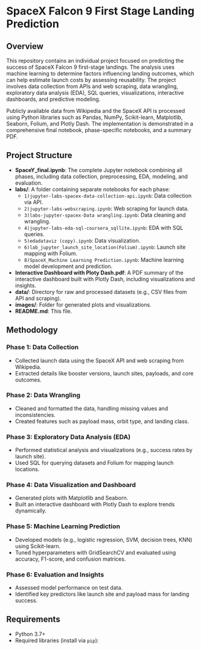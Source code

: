 # SpaceX Falcon 9 First Stage Landing Prediction

## Overview

This repository contains an individual project focused on predicting the success of SpaceX Falcon 9 first-stage landings. The analysis uses machine learning to determine factors influencing landing outcomes, which can help estimate launch costs by assessing reusability. The project involves data collection from APIs and web scraping, data wrangling, exploratory data analysis (EDA), SQL queries, visualizations, interactive dashboards, and predictive modeling.

Publicly available data from Wikipedia and the SpaceX API is processed using Python libraries such as Pandas, NumPy, Scikit-learn, Matplotlib, Seaborn, Folium, and Plotly Dash. The implementation is demonstrated in a comprehensive final notebook, phase-specific notebooks, and a summary PDF.

## Project Structure

- **SpaceY_final.ipynb**: The complete Jupyter notebook combining all phases, including data collection, preprocessing, EDA, modeling, and evaluation.
- **labs/**: A folder containing separate notebooks for each phase:
  - `1)jupyter-labs-spacex-data-collection-api.ipynb`: Data collection via API.
  - `2)jupyter-labs-webscraping.ipynb`: Web scraping for launch data.
  - `3)labs-jupyter-spacex-Data wrangling.ipynb`: Data cleaning and wrangling.
  - `4)jupyter-labs-eda-sql-coursera_sqllite.ipynb`: EDA with SQL queries.
  - `5)edadataviz (copy).ipynb`: Data visualization.
  - `6)lab_jupyter_launch_site_location(Folium).ipynb`: Launch site mapping with Folium.
  - `8)SpaceX_Machine Learning Prediction.ipynb`: Machine learning model development and prediction.
- **Interactive Dashboard with Ploty Dash.pdf**: A PDF summary of the interactive dashboard built with Plotly Dash, including visualizations and insights.
- **data/**: Directory for raw and processed datasets (e.g., CSV files from API and scraping).
- **images/**: Folder for generated plots and visualizations.
- **README.md**: This file.

## Methodology

### Phase 1: Data Collection
- Collected launch data using the SpaceX API and web scraping from Wikipedia.
- Extracted details like booster versions, launch sites, payloads, and core outcomes.

### Phase 2: Data Wrangling
- Cleaned and formatted the data, handling missing values and inconsistencies.
- Created features such as payload mass, orbit type, and landing class.

### Phase 3: Exploratory Data Analysis (EDA)
- Performed statistical analysis and visualizations (e.g., success rates by launch site).
- Used SQL for querying datasets and Folium for mapping launch locations.

### Phase 4: Data Visualization and Dashboard
- Generated plots with Matplotlib and Seaborn.
- Built an interactive dashboard with Plotly Dash to explore trends dynamically.

### Phase 5: Machine Learning Prediction
- Developed models (e.g., logistic regression, SVM, decision trees, KNN) using Scikit-learn.
- Tuned hyperparameters with GridSearchCV and evaluated using accuracy, F1-score, and confusion matrices.

### Phase 6: Evaluation and Insights
- Assessed model performance on test data.
- Identified key predictors like launch site and payload mass for landing success.

## Requirements

- Python 3.7+
- Required libraries (install via `pip`):
